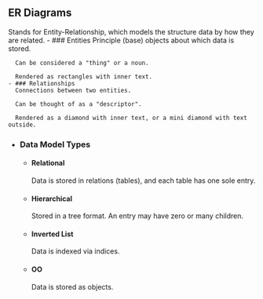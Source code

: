 ## ER Diagrams
Stands for Entity-Relationship, which models the structure data by how they are related.
	- ### Entities
	  Principle (base) objects about which data is stored. 
	  
	  Can be considered a "thing" or a noun.
	  
	  Rendered as rectangles with inner text.
	- ### Relationships
	  Connections between two entities.
	  
	  Can be thought of as a "descriptor".
	  
	  Rendered as a diamond with inner text, or a mini diamond with text outside.
- ### Data Model Types
	- #### Relational
	  Data is stored in relations (tables), and each table has one sole entry.
	- #### Hierarchical
	  Stored in a tree format. An entry may have zero or many children.
	- #### Inverted List
	  Data is indexed via indices.
	- #### OO
	  Data is stored as objects.